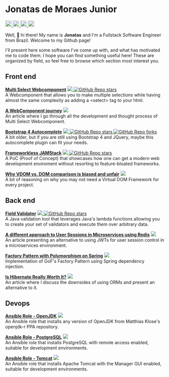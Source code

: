# Jonatas de Moraes Junior

<a href="https://www.linkedin.com/in/jonatas-de-moraes-junior">
  <img src="https://img.shields.io/badge/-Jonatas%20de%20Moraes%20Junior-blue?style=for-the-badge&logo=Linkedin&logoColor=white" style="height:20px"/>
</a>
<a href="https://dev.to/honatas">
  <img src="https://img.shields.io/badge/-Honatas-black?style=for-the-badge&logo=dev.to&logoColor=white" style="height:20px"/>
</a>
<a href="mailto:jmoraes@gmail.com">
  <img src="https://img.shields.io/badge/-jmoraes@gmail.com-red?style=for-the-badge&logo=Gmail&logoColor=white&link=mailto:jmoraes@gmail.com" style="height:20px"/>
</a>
<a href="https://github.com/honatas/?tab=follow">
  <img src="https://img.shields.io/github/followers/honatas?label=Follow&style=social" style="height:20px"/>
</a>
  
Well, 👋 hi there! My name is **Jonatas** and I'm a Fullstack Software Engineer from Brazil. Welcome to my Github page!  

I'll present here some software I've come up with, and what has motivated me to code them. I hope you can find something useful here! These are organized by field, so feel free to browse which section most interest you.

## Front end

[**Multi Select Webcomponent**](https://github.com/Honatas/multi-select-webcomponent)
<a href="https://www.npmjs.com/package/@honatas/multi-select-webcomponent">
  <img src="https://img.shields.io/badge/-↗-CB3837?style=plastic&logo=npm&logoColor=white"/>
</a>
<a href="https://github.com/Honatas/multi-select-webcomponent">
  <img alt="GitHub Repo stars" src="https://img.shields.io/github/stars/honatas/multi-select-webcomponent?style=social">
</a>  
A Webcomponent that allows you to make multiple selections while having almost the same complexity as adding a \<select\> tag to your html.  

[**A WebComponent journey**](https://dev.to/honatas/a-webcomponent-journey-1kma)
<a href="https://dev.to/honatas/a-webcomponent-journey-1kma">
  <img src="https://img.shields.io/badge/-↗-black?style=plastic&logo=dev.to&logoColor=white"/>
</a>  
An article where I go through all the development and thought process of Multi Select Webcomponent.  

[**Bootstrap 4 Autocomplete**](https://github.com/Honatas/bootstrap-4-autocomplete)
<a href="https://www.npmjs.com/package/bootstrap-4-autocomplete">
  <img src="https://img.shields.io/badge/-↗-CB3837?style=plastic&logo=npm&logoColor=white"/>
</a>
<a href="https://github.com/Honatas/bootstrap-4-autocomplete">
  <img alt="GitHub Repo stars" src="https://img.shields.io/github/stars/honatas/bootstrap-4-autocomplete?style=social">
  <img alt="GitHub Repo forks" src="https://img.shields.io/github/forks/honatas/bootstrap-4-autocomplete?style=social&label=Fork">
</a>  
A bit older, but if you are still using Bootstrap 4 and JQuery, maybe this autocomplete plugin can fit your needs.  

[**Frameworkless JAMStack**](https://github.com/Honatas/frameworkless-jamstack)
<a href="https://github.com/Honatas/frameworkless-jamstack">
  <img src="https://img.shields.io/badge/-↗-navy?style=plastic&logo=github&logoColor=white"/>
</a>
<a href="https://github.com/Honatas/frameworkless-jamstack">
  <img alt="GitHub Repo stars" src="https://img.shields.io/github/stars/honatas/frameworkless-jamstack?style=social">
</a>  
A PoC (Proof of Concept) that showcases how one can get a modern web development enviroment without resorting to feature-bloated frameworks.

[**Why VDOM vs. DOM comparison is biased and unfair**](https://dev.to/honatas/why-vdom-vs-dom-comparison-is-biased-and-unfair-471m)
<a href="https://dev.to/honatas/why-vdom-vs-dom-comparison-is-biased-and-unfair-471m">
  <img src="https://img.shields.io/badge/-↗-black?style=plastic&logo=dev.to&logoColor=white"/>
</a>  
A bit of reasoning on why you may not need a Virtual DOM Framework for every project.  


## Back end

[**Field Validator**](https://github.com/Honatas/field-validator)
<a href="https://github.com/Honatas/field-validator">
  <img src="https://img.shields.io/badge/-↗-navy?style=plastic&logo=github&logoColor=white"/>
</a>
<a href="https://github.com/Honatas/field-validator">
  <img alt="GitHub Repo stars" src="https://img.shields.io/github/stars/honatas/field-validator?style=social">
</a>  
A Java validation tool that leverages Java's lambda functions allowing you to create your set of validators and execute them over arbitrary data.  

[**A different approach to User Sessions in Microservices using Redis**](https://dev.to/honatas/a-different-approach-to-user-sessions-in-microservices-5bpi)
<a href="https://dev.to/honatas/a-different-approach-to-user-sessions-in-microservices-5bpi">
  <img src="https://img.shields.io/badge/-↗-black?style=plastic&logo=dev.to&logoColor=white"/>
</a>  
An article presenting an alternative to using JWTs for user session control in a microservices environment.  

[**Factory Pattern with Polymorphism on Spring**](https://dev.to/honatas/factory-pattern-with-polymorphism-on-spring-47e)
<a href="https://dev.to/honatas/factory-pattern-with-polymorphism-on-spring-47e">
  <img src="https://img.shields.io/badge/-↗-black?style=plastic&logo=dev.to&logoColor=white"/>
</a>  
Implementation of GoF's Factory Pattern using Spring dependency injection.  

[**Is Hibernate Really Worth It?**](https://dev.to/honatas/is-hibernate-really-worth-it-1cmi)
<a href="https://dev.to/honatas/is-hibernate-really-worth-it-1cmi">
  <img src="https://img.shields.io/badge/-↗-black?style=plastic&logo=dev.to&logoColor=white"/>
</a>  
An article where I discuss the downsides of using ORMs and present an alternative to it.  


## Devops

[**Ansible Role - OpenJDK**](https://github.com/Honatas/ansible-role-openjdk-ppa)
<a href="https://galaxy.ansible.com/honatas/openjdk_ppa">
  <img src="https://img.shields.io/badge/-↗-EE0000?style=plastic&logo=Ansible&logoColor=white"/>
</a>  
An Ansible role that installs any version of OpenJDK from Matthias Klose's openjdk-r PPA repository.  

[**Ansible Role - PostgreSQL**](https://github.com/Honatas/ansible-role-postgresql-dev)
<a href="https://galaxy.ansible.com/honatas/postgresql_dev">
  <img src="https://img.shields.io/badge/-↗-EE0000?style=plastic&logo=Ansible&logoColor=white"/>
</a>  
An Ansible role that installs PostgreSQL with remote access enabled, suitable for development environments.  

[**Ansible Role - Tomcat**](https://github.com/Honatas/ansible-role-tomcat-dev)
<a href="https://galaxy.ansible.com/honatas/tomcat_dev">
  <img src="https://img.shields.io/badge/-↗-EE0000?style=plastic&logo=Ansible&logoColor=white"/>
</a>  
An Ansible role that installs Apache Tomcat with the Manager GUI enabled, suitable for development environments.
